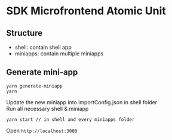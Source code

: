 # SDK Microfrontend Atomic Unit
## Structure
- shell: contain shell app
- miniapps: contain multiple miniapps
## Generate mini-app
```
yarn generate-miniapp
yarn
```
Update the new miniapp into importConfig.json in shell folder  
Run all necessary shell & miniapp  
```
yarn start // in shell and every miniapps folder
```
Open `http://localhost:3000`